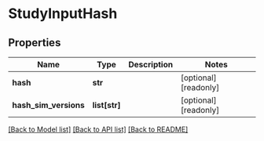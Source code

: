 # StudyInputHash

## Properties
Name | Type | Description | Notes
------------ | ------------- | ------------- | -------------
**hash** | **str** |  | [optional] [readonly] 
**hash_sim_versions** | **list[str]** |  | [optional] [readonly] 

[[Back to Model list]](../README.md#documentation-for-models) [[Back to API list]](../README.md#documentation-for-api-endpoints) [[Back to README]](../README.md)



